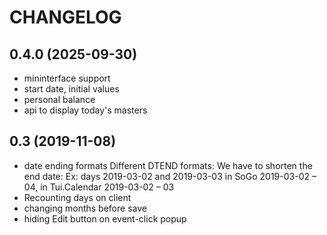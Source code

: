 # CHANGELOG

## 0.4.0 (2025-09-30)
* mininterface support
* start date, initial values
* personal balance
* api to display today's masters

## 0.3 (2019-11-08)
* date ending formats
Different DTEND formats: We have to shorten the end date:
Ex: days 2019-03-02 and 2019-03-03 in SoGo 2019-03-02 – 04, in Tui.Calendar 2019-03-02 – 03
* Recounting days on client
* changing months before save
* hiding Edit button on event-click popup
